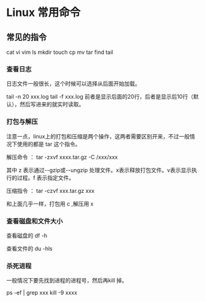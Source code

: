 # Linux 常用命令

## 常见的指令

cat vi vim ls mkdir touch cp mv tar find tail

### 查看日志

日志文件一般很长，这个时候可以选择从后面开始加载。

tail -n 20 xxx.log	tail -f xxx.log   前者是显示后面的20行，后者是显示后10行（默认），然后写进来的就实时读取。

### 打包与解压

注意一点，linux上的打包和压缩是两个操作，这两者需要区别开来，不过一般情况下使用的都是 tar 这个指令。

解压命令 ： tar -zxvf xxxx.tar.gz  -C /xxx/xxx

其中 z 表示通过--gzip或--ungzip 处理文件。x表示释放打包文件。v表示显示执行的过程。f 表示指定文件。

压缩指令 ： tar -czvf  xxx.tar.gz  xxx

和上面几乎一样，打包用 c ,解压用 x

### 查看磁盘和文件大小

查看磁盘的 df -h

查看文件的 du -hls

### 杀死进程

一般情况下要先找到进程的进程号，然后再kill 掉。

ps -ef | grep xxx  kill -9 xxxx

